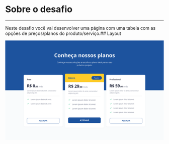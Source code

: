 # Sobre o desafio

---

Neste desafio você vai desenvolver uma página com uma tabela com as opções de preços/planos do produto/serviço.## Layout

<img src="./base_pricing_table.png" >
